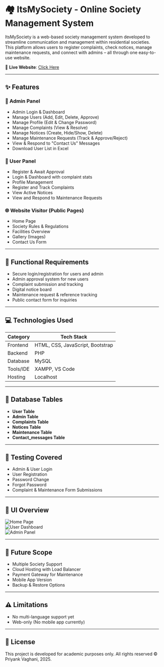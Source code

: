 # 🏘️ ItsMySociety - Online Society Management System

ItsMySociety is a web-based society management system developed to streamline communication and management within residential societies. This platform allows users to register complaints, check notices, manage maintenance requests, and connect with admins – all through one easy-to-use website.

🔗 **Live Website**: [Click Here](https://itsmysociety.great-site.net) 

---
## ✨ Features

### 🔐 Admin Panel
- Admin Login & Dashboard
- Manage Users (Add, Edit, Delete, Approve)
- Manage Profile (Edit & Change Password)
- Manage Complaints (View & Resolve)
- Manage Notices (Create, Hide/Show, Delete)
- Manage Maintenance Requests (Track & Approve/Reject)
- View & Respond to "Contact Us" Messages
- Download User List in Excel

### 👤 User Panel
- Register & Await Approval
- Login & Dashboard with complaint stats
- Profile Management
- Register and Track Complaints
- View Active Notices
- View and Respond to Maintenance Requests

### 🌐 Website Visitor (Public Pages)
- Home Page
- Society Rules & Regulations
- Facilities Overview
- Gallery (Images)
- Contact Us Form

---

## 🧾 Functional Requirements

- Secure login/registration for users and admin
- Admin approval system for new users
- Complaint submission and tracking
- Digital notice board
- Maintenance request & reference tracking
- Public contact form for inquiries

---

## 💻 Technologies Used

| Category        | Tech Stack                          |
|----------------|--------------------------------------|
| Frontend       | HTML, CSS, JavaScript, Bootstrap     |
| Backend        | PHP                                  |
| Database       | MySQL                                |
| Tools/IDE      | XAMPP, VS Code                       |
| Hosting        | Localhost                            |

---

## 🧮 Database Tables

- **User Table**
- **Admin Table**
- **Complaints Table**
- **Notices Table**
- **Maintenance Table**
- **Contact_messages Table**

---

## 🧪 Testing Covered

- Admin & User Login
- User Registration
- Password Change
- Forgot Password
- Complaint & Maintenance Form Submissions

---

## 📱 UI Overview

![Home Page](screenshots/homepage.png)  
![User Dashboard](screenshots/user_dashboard.png)  
![Admin Panel](screenshots/admin_dashboard.png)

---

## 🚀 Future Scope

- Multiple Society Support
- Cloud Hosting with Load Balancer
- Payment Gateway for Maintenance
- Mobile App Version
- Backup & Restore Options

---

## ⚠️ Limitations

- No multi-language support yet
- Web-only (No mobile app currently)

---

## 🔖 License

This project is developed for academic purposes only. All rights reserved © Priyank Vaghani, 2025.
